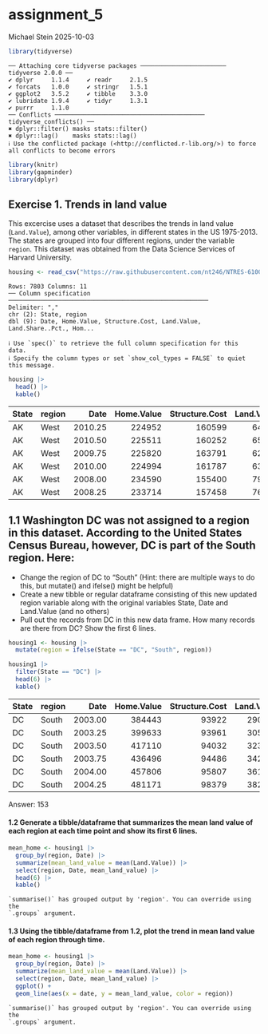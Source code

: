 # assignment_5
Michael Stein
2025-10-03

``` r
library(tidyverse)
```

    ── Attaching core tidyverse packages ──────────────────────── tidyverse 2.0.0 ──
    ✔ dplyr     1.1.4     ✔ readr     2.1.5
    ✔ forcats   1.0.0     ✔ stringr   1.5.1
    ✔ ggplot2   3.5.2     ✔ tibble    3.3.0
    ✔ lubridate 1.9.4     ✔ tidyr     1.3.1
    ✔ purrr     1.1.0     
    ── Conflicts ────────────────────────────────────────── tidyverse_conflicts() ──
    ✖ dplyr::filter() masks stats::filter()
    ✖ dplyr::lag()    masks stats::lag()
    ℹ Use the conflicted package (<http://conflicted.r-lib.org/>) to force all conflicts to become errors

``` r
library(knitr)
library(gapminder)
library(dplyr)
```

## **Exercise 1. Trends in land value**

This excercise uses a dataset that describes the trends in land value
(`Land.Value`), among other variables, in different states in the US
1975-2013. The states are grouped into four different regions, under the
variable `region`. This dataset was obtained from the Data Science
Services of Harvard University.

``` r
housing <- read_csv("https://raw.githubusercontent.com/nt246/NTRES-6100-data-science/master/datasets/landdata_states.csv")
```

    Rows: 7803 Columns: 11
    ── Column specification ────────────────────────────────────────────────────────
    Delimiter: ","
    chr (2): State, region
    dbl (9): Date, Home.Value, Structure.Cost, Land.Value, Land.Share..Pct., Hom...

    ℹ Use `spec()` to retrieve the full column specification for this data.
    ℹ Specify the column types or set `show_col_types = FALSE` to quiet this message.

``` r
housing |> 
  head() |>  
  kable()
```

| State | region | Date | Home.Value | Structure.Cost | Land.Value | Land.Share..Pct. | Home.Price.Index | Land.Price.Index | Year | Qrtr |
|:---|:---|---:|---:|---:|---:|---:|---:|---:|---:|---:|
| AK | West | 2010.25 | 224952 | 160599 | 64352 | 28.6 | 1.481 | 1.552 | 2010 | 1 |
| AK | West | 2010.50 | 225511 | 160252 | 65259 | 28.9 | 1.484 | 1.576 | 2010 | 2 |
| AK | West | 2009.75 | 225820 | 163791 | 62029 | 27.5 | 1.486 | 1.494 | 2009 | 3 |
| AK | West | 2010.00 | 224994 | 161787 | 63207 | 28.1 | 1.481 | 1.524 | 2009 | 4 |
| AK | West | 2008.00 | 234590 | 155400 | 79190 | 33.8 | 1.544 | 1.885 | 2007 | 4 |
| AK | West | 2008.25 | 233714 | 157458 | 76256 | 32.6 | 1.538 | 1.817 | 2008 | 1 |

## **1.1 Washington DC was not assigned to a region in this dataset. According to the United States Census Bureau, however, DC is part of the South region. Here:**

- Change the region of DC to “South” (Hint: there are multiple ways to
  do this, but mutate() and ifelse() might be helpful)
- Create a new tibble or regular dataframe consisting of this new
  updated region variable along with the original variables State, Date
  and Land.Value (and no others)
- Pull out the records from DC in this new data frame. How many records
  are there from DC? Show the first 6 lines.

``` r
housing1 <- housing |> 
  mutate(region = ifelse(State == "DC", "South", region))

housing1 |> 
  filter(State == "DC") |> 
  head(6) |> 
  kable()
```

| State | region | Date | Home.Value | Structure.Cost | Land.Value | Land.Share..Pct. | Home.Price.Index | Land.Price.Index | Year | Qrtr |
|:---|:---|---:|---:|---:|---:|---:|---:|---:|---:|---:|
| DC | South | 2003.00 | 384443 | 93922 | 290522 | 75.6 | 1.469 | 1.654 | 2002 | 4 |
| DC | South | 2003.25 | 399633 | 93961 | 305673 | 76.5 | 1.527 | 1.740 | 2003 | 1 |
| DC | South | 2003.50 | 417110 | 94032 | 323078 | 77.5 | 1.594 | 1.839 | 2003 | 2 |
| DC | South | 2003.75 | 436496 | 94486 | 342010 | 78.4 | 1.668 | 1.947 | 2003 | 3 |
| DC | South | 2004.00 | 457806 | 95807 | 361999 | 79.1 | 1.749 | 2.062 | 2003 | 4 |
| DC | South | 2004.25 | 481171 | 98379 | 382792 | 79.6 | 1.839 | 2.182 | 2004 | 1 |

Answer: 153

#### **1.2 Generate a tibble/dataframe that summarizes the mean land value of each region at each time point and show its first 6 lines.**

``` r
mean_home <- housing1 |> 
  group_by(region, Date) |> 
  summarize(mean_land_value = mean(Land.Value)) |> 
  select(region, Date, mean_land_value) |> 
  head(6) |> 
  kable()
```

    `summarise()` has grouped output by 'region'. You can override using the
    `.groups` argument.

#### **1.3 Using the tibble/dataframe from 1.2, plot the trend in mean land value of each region through time.**

``` r
mean_home <- housing1 |> 
  group_by(region, Date) |> 
  summarize(mean_land_value = mean(Land.Value)) |> 
  select(region, Date, mean_land_value) |> 
  ggplot() +
  geom_line(aes(x = date, y = mean_land_value, color = region))
```

    `summarise()` has grouped output by 'region'. You can override using the
    `.groups` argument.
